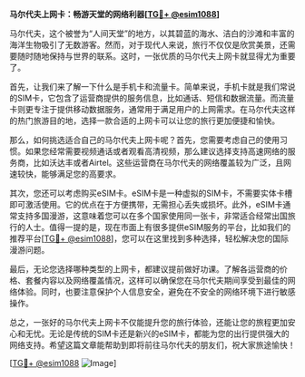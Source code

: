 **马尔代夫上网卡：畅游天堂的网络利器[[TG💪+ @esim1088](https://t.me/s/esim1088)]**

马尔代夫，这个被誉为“人间天堂”的地方，以其碧蓝的海水、洁白的沙滩和丰富的海洋生物吸引了无数游客。然而，对于现代人来说，旅行不仅仅是欣赏美景，还需要随时随地保持与世界的联系。这时，一张优质的马尔代夫上网卡就显得尤为重要了。

首先，让我们来了解一下什么是手机卡和流量卡。简单来说，手机卡就是我们常说的SIM卡，它包含了运营商提供的服务信息，比如通话、短信和数据流量。而流量卡则更专注于提供移动数据服务，通常用于满足用户的上网需求。在马尔代夫这样的热门旅游目的地，选择一款合适的上网卡可以让您的旅行更加便捷和愉快。

那么，如何挑选适合自己的马尔代夫上网卡呢？首先，您需要考虑自己的使用习惯。如果您经常需要视频通话或者观看高清视频，那么建议选择支持高速网络的服务商，比如沃达丰或者Airtel。这些运营商在马尔代夫的网络覆盖较为广泛，且网速较快，能够满足您的高要求。

其次，您还可以考虑购买eSIM卡。eSIM卡是一种虚拟的SIM卡，不需要实体卡槽即可激活使用。它的优点在于方便携带，无需担心丢失或损坏。此外，eSIM卡通常支持多国漫游，这意味着您可以在多个国家使用同一张卡，非常适合经常出国旅行的人士。值得一提的是，现在市面上有很多提供eSIM服务的平台，比如我们的推荐平台[[TG💪+ @esim1088](https://t.me/s/esim1088)]，您可以在这里找到多种选择，轻松解决您的国际漫游问题。

最后，无论您选择哪种类型的上网卡，都建议提前做好功课。了解各运营商的价格、套餐内容以及网络覆盖情况，这样可以确保您在马尔代夫期间享受到最佳的网络体验。同时，也要注意保护个人信息安全，避免在不安全的网络环境下进行敏感操作。

总之，一张好的马尔代夫上网卡不仅能提升您的旅行体验，还能让您的旅程更加安心和无忧。无论是传统的SIM卡还是新兴的eSIM卡，都能为您的出行提供强大的网络支持。希望这篇文章能帮助到即将前往马尔代夫的朋友们，祝大家旅途愉快！

[[TG💪+ @esim1088](https://t.me/s/esim1088) ![Image](https://i.postimg.cc/4NQfJmqS/Snipaste-2025-05-13-00-14-12.png)]